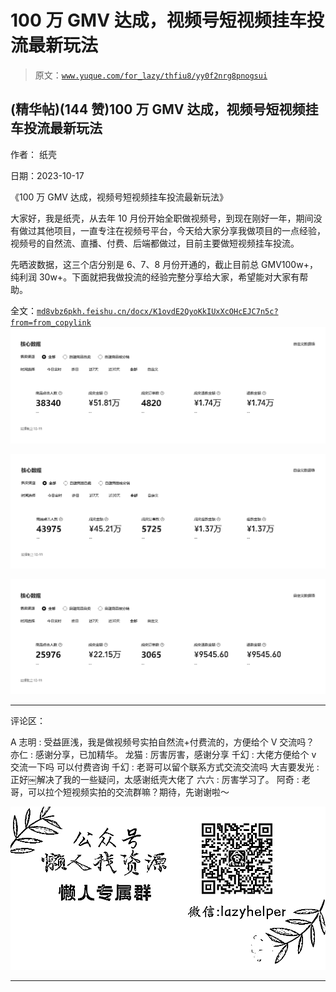 # 100 万 GMV 达成，视频号短视频挂车投流最新玩法

> 原文：[`www.yuque.com/for_lazy/thfiu8/yy0f2nrg8pnogsui`](https://www.yuque.com/for_lazy/thfiu8/yy0f2nrg8pnogsui)

## (精华帖)(144 赞)100 万 GMV 达成，视频号短视频挂车投流最新玩法

作者： 纸壳

日期：2023-10-17

《100 万 GMV 达成，视频号短视频挂车投流最新玩法》

大家好，我是纸壳，从去年 10 月份开始全职做视频号，到现在刚好一年，期间没有做过其他项目，一直专注在视频号平台，今天给大家分享我做项目的一点经验，视频号的自然流、直播、付费、后端都做过，目前主要做短视频挂车投流。

先晒波数据，这三个店分别是 6、7、8 月份开通的，截止目前总 GMV100w+，纯利润 30w+。下面就把我做投流的经验完整分享给大家，希望能对大家有帮助。

全文：[`md8vbz6pkh.feishu.cn/docx/K1ovdE2QyoKkIUxXcOHcEJC7n5c?from=from_copylink`](https://md8vbz6pkh.feishu.cn/docx/K1ovdE2QyoKkIUxXcOHcEJC7n5c?from=from_copylink)![](img/0a54eed8fb8bad1df268be03b7417ca3.png)

![](img/fe42b263e5bf3c8cad9c77109f2e38a2.png)

![](img/3db69a5f1d9f77f65702b5aa3daa723e.png)

* * *

评论区：

A 志明 : 受益匪浅，我是做视频号实拍自然流+付费流的，方便给个 V 交流吗？
亦仁 : 感谢分享，已加精华。
龙猫 : 厉害厉害，感谢分享
千幻 : 大佬方便给个 v 交流一下吗 可以付费咨询
千幻 : 老哥可以留个联系方式交流交流吗
大吉要发光 : 正好￼解决了我的一些疑问，太感谢纸壳大佬了
六六 : 厉害学习了。
阿奇 : 老哥，可以拉个短视频实拍的交流群嘛？期待，先谢谢啦～

![](img/1c37d505930596d12a88ab23e11aa07a.png)

* * *